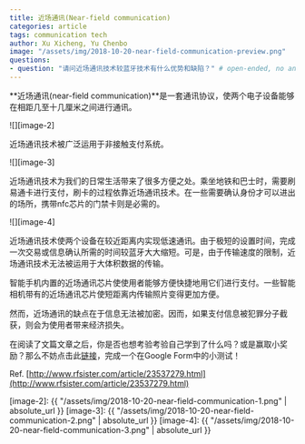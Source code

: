 ```yaml
---
title: 近场通讯(Near-field communication)
categories: article
tags: communication tech
author: Xu Xicheng, Yu Chenbo
image: "/assets/img/2018-10-20-near-field-communication-preview.png"
questions:
- question: "请问近场通讯技术较蓝牙技术有什么优势和缺陷？" # open-ended, no answers
---
```


**近场通讯(near-field communication)**是一套通讯协议，使两个电子设备能够在相距几至十几厘米之间进行通讯。

![][image-2]

近场通讯技术被广泛运用于非接触支付系统。

![][image-3]

近场通讯技术为我们的日常生活带来了很多方便之处。乘坐地铁和巴士时，需要刷易通卡进行支付，刷卡的过程依靠近场通讯技术。在一些需要确认身份才可以进出的场所，携带nfc芯片的门禁卡则是必需的。

![][image-4]


近场通讯技术使两个设备在较近距离内实现低速通讯。由于极短的设置时间，完成一次交易或信息确认所需的时间较蓝牙大大缩短。可是，由于传输速度的限制，近场通讯技术无法被运用于大体积数据的传输。

智能手机内置的近场通讯芯片使使用者能够方便快捷地用它们进行支付。一些智能相机带有的近场通讯芯片使短距离内传输照片变得更加方便。

然而，近场通讯的缺点在于信息无法被加密。因而，如果支付信息被犯罪分子截获，则会为使用者带来经济损失。

在阅读了文篇文章之后，你是否也想考验考验自己学到了什么吗？或是赢取小奖励？那么不妨点击此[链接](https://goo.gl/forms/1KKjeE7h0V84nfA82)，完成一个在Google Form中的小测试！

Ref.
[http://www.rfsister.com/article/23537279.html](http://www.rfsister.com/article/23537279.html)

[image-2]: {{ "/assets/img/2018-10-20-near-field-communication-1.png" | absolute_url }}
[image-3]: {{ "/assets/img/2018-10-20-near-field-communication-2.png" | absolute_url }}
[image-4]: {{ "/assets/img/2018-10-20-near-field-communication-3.png" | absolute_url }}